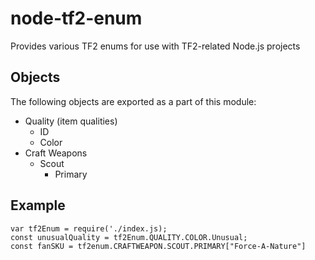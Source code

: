# node-tf2-enum

Provides various TF2 enums for use with TF2-related Node.js projects

## Objects

The following objects are exported as a part of this module:

- Quality (item qualities)
  - ID
  - Color
- Craft Weapons
  - Scout
    - Primary

## Example

```
var tf2Enum = require('./index.js);
const unusualQuality = tf2Enum.QUALITY.COLOR.Unusual;
const fanSKU = tf2enum.CRAFTWEAPON.SCOUT.PRIMARY["Force-A-Nature"]
```
